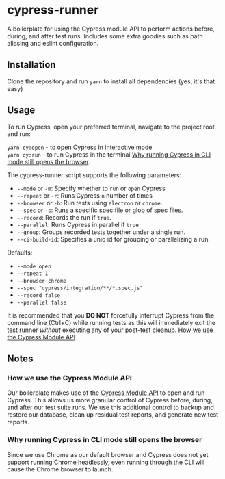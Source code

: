 # cypress-runner
A boilerplate for using the Cypress module API to perform actions before, during, and after test runs. Includes some extra goodies such as path aliasing and eslint configuration.

## Installation
Clone the repository and run `yarn` to install all dependencies (yes, it's that easy)

## Usage
To run Cypress, open your preferred terminal, navigate to the project root, and run:</br>

`yarn cy:open` - to open Cypress in interactive mode</br>
`yarn cy:run` - to run Cypress in the terminal
[Why running Cypress in CLI mode still opens the browser](#why-running-cypress-in-cli-mode-still-opens-the-browser).

The cypress-runner script supports the following parameters:
- `--mode` or `-m`: Specify whether to `run` or `open` Cypress
- `--repeat` or `-r`: Runs Cypress `n` number of times
- `--browser` or `-b`: Run tests using `electron` or `chrome`.
- `--spec` or `-s`: Runs a specific spec file or glob of spec files.
- `--record`: Records the run if `true`.
- `--parallel`: Runs Cypress in parallel if `true`
- `--group`: Groups recorded tests together under a single run.
- `--ci-build-id`: Specifies a uniq id for grouping or parallelizing a run.

Defaults:
- `--mode open`
- `--repeat 1`
- `--browser chrome`
- `--spec "cypress/integration/**/*.spec.js"`
- `--record false`
- `--parallel false`

It is recommended that you **DO NOT** forcefully interrupt Cypress from the command line (Ctrl+C) while running tests as this will immediately exit the test runner _without_ executing any of your post-test cleanup.
[How we use the Cypress Module API](#how-we-use-the-cypress-module-api).

## Notes
### How we use the Cypress Module API
Our boilerplate makes use of the [Cypress Module API](https://docs.cypress.io/guides/guides/module-api.html) to open and run Cypress. This allows us more granular control of Cypress before, during, and after our test suite runs. We use this additional control to backup and restore our database, clean up residual test reports, and generate new test reports.

### Why running Cypress in CLI mode still opens the browser
Since we use Chrome as our default browser and Cypress does not yet support running Chrome headlessly, even running through the CLI will cause the Chrome browser to launch.
